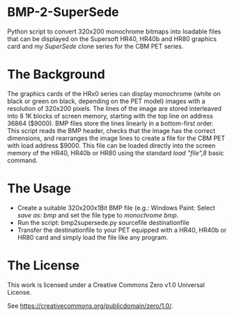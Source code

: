 # BMP-2-SuperSede
Python script to convert 320x200 monochrome bitmaps into loadable files that can be displayed on the Supersoft HR40, HR40b and HR80 graphics card and my *SuperSede* clone series for the CBM PET series.

# The Background
The graphics cards of the HRx0 series can display monochrome (white on black or green on black, depending on the PET model) images with a resolution of 320x200 pixels. The lines of the image are stored interleaved into 8 1K blocks of screen memory, starting with the top line on address 36864 ($9000). BMP files store the lines linearly in a bottom-first order. This script reads the BMP header, checks that the image has the correct dimensions, and rearranges the image lines to create a file for the CBM PET with load address $9000. This file can be loaded directly into the screen memory of the HR40, HR40b or HR80 using the standard *load "file",8* basic command.

# The Usage
* Create a suitable 320x200x1Bit BMP file (e.g.: Windows Paint: Select *save as: bmp* and set the file type to *monochrome bmp*.
* Run the script: bmp2supersede.py sourcefile destinationfile
* Transfer the destinationfile to your PET equipped with a HR40, HR40b or HR80 card and simply load the file like any program.

# The License
This work is licensed under a Creative Commons Zero v1.0 Universal License.

See https://creativecommons.org/publicdomain/zero/1.0/.

